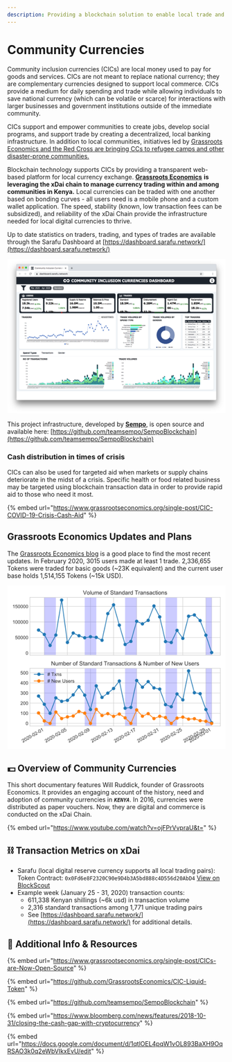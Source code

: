 ```yaml
---
description: Providing a blockchain solution to enable local trade and exchange.
---
```


# Community Currencies

Community inclusion currencies \(CICs\) are local money used to pay for goods and services. CICs are not meant to replace national currency; they are complementary currencies designed to support local commerce. CICs provide a medium for daily spending and trade while allowing individuals to save national currency \(which can be volatile or scarce\) for interactions with larger businesses and government institutions outside of the immediate community. 

CICs support and empower communities to create jobs, develop social programs, and support trade by creating a decentralized, local banking infrastructure. In addition to local communities, initiatives led by [Grassroots Economics and the Red Cross are bringing CCs to refugee camps and other disaster-prone communities.](https://af.reuters.com/article/kenyaNews/idAFL8N28231Q)

Blockchain technology supports CICs by providing a transparent web-based platform for local currency exchange. [**Grassroots Economics**](https://www.grassrootseconomics.org/) **is leveraging the xDai chain to manage currency trading within and among communities in Kenya.** Local currencies can be traded with one another based on bonding curves - all users need is a mobile phone and a custom wallet application. The speed, stability \(known, low transaction fees can be subsidized\), and reliability of the xDai Chain provide the infrastructure needed for local digital currencies to thrive.

Up to date statistics on traders, trading, and types of trades are available through the Sarafu Dashboard at [https://dashboard.sarafu.network/](https://dashboard.sarafu.network/)

![](../../.gitbook/assets/cic.png)

This project infrastructure, developed by [**Sempo**](https://withsempo.com/), is open source and available here: [https://github.com/teamsempo/SempoBlockchain](https://github.com/teamsempo/SempoBlockchain)

### Cash distribution in times of crisis

CICs can also be used for targeted aid when markets or supply chains deteriorate in the midst of a crisis. Specific health or food related business may be targeted using blockchain transaction data in order to provide rapid aid to those who need it most. 

{% embed url="https://www.grassrootseconomics.org/single-post/CIC-COVID-19-Crisis-Cash-Aid" %}

## Grassroots Economics Updates and Plans

The [Grassroots Economics blog](https://www.grassrootseconomics.org/blog) is a good place to find the most recent updates. In February 2020, 3015 users made at least 1 trade.  2,336,655 Tokens were traded for basic goods \(~23K equivalent\) and the current user base holds 1,514,155 Tokens \(~15k USD\). 

![Transactions and users in Feb 2020](../../.gitbook/assets/cic-tweet.png)

## 💵 Overview of Community Currencies 

This short documentary features Will Ruddick, founder of Grassroots Economics. It provides an engaging account of the history, need and adoption of community currencies in _**`KENYA`**_. In 2016, currencies were distributed as paper vouchers. Now, they are digital and commerce is conducted on the xDai Chain.

{% embed url="https://www.youtube.com/watch?v=ojFPrVvpraU&t=" %}

## ⛓ Transaction Metrics on xDai

* Sarafu \(local digital reserve currency supports all local trading pairs\): Token Contract: `0x0Fd6e8F2320C90e9D4b3A5bd888c4D556d20AbD4`  [View on BlockScout](https://blockscout.com/poa/xdai/address/0x0fd6e8f2320c90e9d4b3a5bd888c4d556d20abd4/transactions)
* Example week \(January 25 - 31, 2020\) transaction counts:
  * 611,338 Kenyan shillings \(~6k usd\) in transaction volume
  * 2,316 standard transactions among 1,771 unique trading pairs
  * See [https://dashboard.sarafu.network/](https://dashboard.sarafu.network/) for additional details.

## 📑 Additional Info & Resources

{% embed url="https://www.grassrootseconomics.org/single-post/CICs-are-Now-Open-Source" %}

{% embed url="https://github.com/GrassrootsEconomics/CIC-Liquid-Token" %}

{% embed url="https://github.com/teamsempo/SempoBlockchain" %}

{% embed url="https://www.bloomberg.com/news/features/2018-10-31/closing-the-cash-gap-with-cryptocurrency" %}

{% embed url="https://docs.google.com/document/d/1qtlOEL4pqW1vOL893BaXH9OqRSAO3k0q2eWbVIkxEvU/edit" %}





